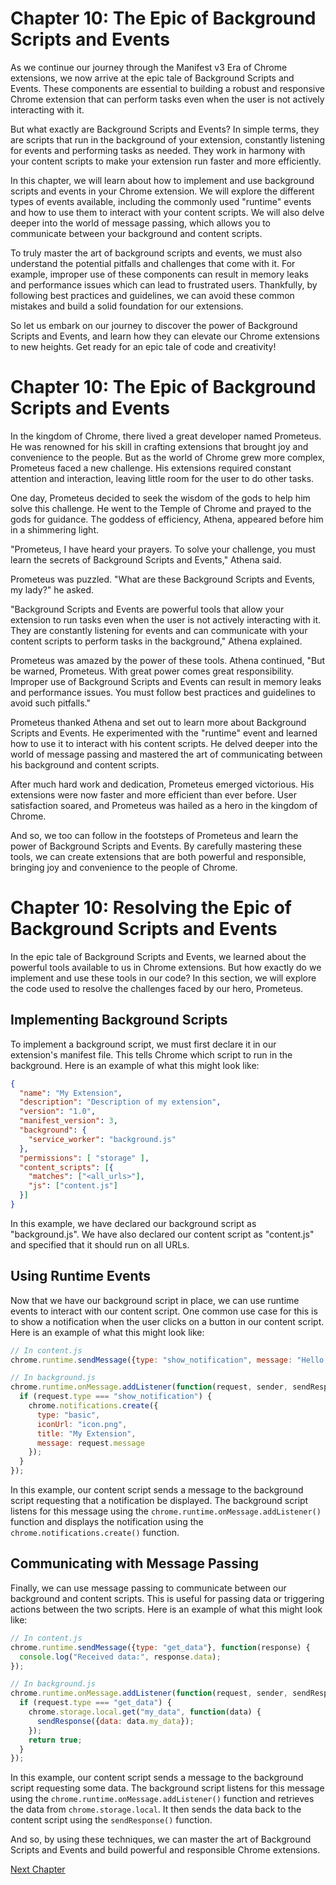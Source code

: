 # Chapter 10: The Epic of Background Scripts and Events

As we continue our journey through the Manifest v3 Era of Chrome extensions, we now arrive at the epic tale of Background Scripts and Events. These components are essential to building a robust and responsive Chrome extension that can perform tasks even when the user is not actively interacting with it. 

But what exactly are Background Scripts and Events? In simple terms, they are scripts that run in the background of your extension, constantly listening for events and performing tasks as needed. They work in harmony with your content scripts to make your extension run faster and more efficiently.

In this chapter, we will learn about how to implement and use background scripts and events in your Chrome extension. We will explore the different types of events available, including the commonly used "runtime" events and how to use them to interact with your content scripts. We will also delve deeper into the world of message passing, which allows you to communicate between your background and content scripts.

To truly master the art of background scripts and events, we must also understand the potential pitfalls and challenges that come with it. For example, improper use of these components can result in memory leaks and performance issues which can lead to frustrated users. Thankfully, by following best practices and guidelines, we can avoid these common mistakes and build a solid foundation for our extensions.

So let us embark on our journey to discover the power of Background Scripts and Events, and learn how they can elevate our Chrome extensions to new heights. Get ready for an epic tale of code and creativity!
# Chapter 10: The Epic of Background Scripts and Events

In the kingdom of Chrome, there lived a great developer named Prometeus. He was renowned for his skill in crafting extensions that brought joy and convenience to the people. But as the world of Chrome grew more complex, Prometeus faced a new challenge. His extensions required constant attention and interaction, leaving little room for the user to do other tasks.

One day, Prometeus decided to seek the wisdom of the gods to help him solve this challenge. He went to the Temple of Chrome and prayed to the gods for guidance. The goddess of efficiency, Athena, appeared before him in a shimmering light.

"Prometeus, I have heard your prayers. To solve your challenge, you must learn the secrets of Background Scripts and Events," Athena said.

Prometeus was puzzled. "What are these Background Scripts and Events, my lady?" he asked.

"Background Scripts and Events are powerful tools that allow your extension to run tasks even when the user is not actively interacting with it. They are constantly listening for events and can communicate with your content scripts to perform tasks in the background," Athena explained.

Prometeus was amazed by the power of these tools. Athena continued, "But be warned, Prometeus. With great power comes great responsibility. Improper use of Background Scripts and Events can result in memory leaks and performance issues. You must follow best practices and guidelines to avoid such pitfalls."

Prometeus thanked Athena and set out to learn more about Background Scripts and Events. He experimented with the "runtime" event and learned how to use it to interact with his content scripts. He delved deeper into the world of message passing and mastered the art of communicating between his background and content scripts.

After much hard work and dedication, Prometeus emerged victorious. His extensions were now faster and more efficient than ever before. User satisfaction soared, and Prometeus was hailed as a hero in the kingdom of Chrome.

And so, we too can follow in the footsteps of Prometeus and learn the power of Background Scripts and Events. By carefully mastering these tools, we can create extensions that are both powerful and responsible, bringing joy and convenience to the people of Chrome.
# Chapter 10: Resolving the Epic of Background Scripts and Events

In the epic tale of Background Scripts and Events, we learned about the powerful tools available to us in Chrome extensions. But how exactly do we implement and use these tools in our code? In this section, we will explore the code used to resolve the challenges faced by our hero, Prometeus.

## Implementing Background Scripts

To implement a background script, we must first declare it in our extension's manifest file. This tells Chrome which script to run in the background. Here is an example of what this might look like:

```json
{
  "name": "My Extension",
  "description": "Description of my extension",
  "version": "1.0",
  "manifest_version": 3,
  "background": {
    "service_worker": "background.js"
  },
  "permissions": [ "storage" ],
  "content_scripts": [{
    "matches": ["<all_urls>"],
    "js": ["content.js"]
  }]
}
```

In this example, we have declared our background script as "background.js". We have also declared our content script as "content.js" and specified that it should run on all URLs.

## Using Runtime Events

Now that we have our background script in place, we can use runtime events to interact with our content script. One common use case for this is to show a notification when the user clicks on a button in our content script. Here is an example of what this might look like:

```javascript
// In content.js
chrome.runtime.sendMessage({type: "show_notification", message: "Hello, world!"});

// In background.js
chrome.runtime.onMessage.addListener(function(request, sender, sendResponse) {
  if (request.type === "show_notification") {
    chrome.notifications.create({
      type: "basic",
      iconUrl: "icon.png",
      title: "My Extension",
      message: request.message
    });
  }
});
```

In this example, our content script sends a message to the background script requesting that a notification be displayed. The background script listens for this message using the `chrome.runtime.onMessage.addListener()` function and displays the notification using the `chrome.notifications.create()` function.

## Communicating with Message Passing

Finally, we can use message passing to communicate between our background and content scripts. This is useful for passing data or triggering actions between the two scripts. Here is an example of what this might look like:

```javascript
// In content.js
chrome.runtime.sendMessage({type: "get_data"}, function(response) {
  console.log("Received data:", response.data);
});

// In background.js
chrome.runtime.onMessage.addListener(function(request, sender, sendResponse) {
  if (request.type === "get_data") {
    chrome.storage.local.get("my_data", function(data) {
      sendResponse({data: data.my_data});
    });
    return true;
  }
});
```

In this example, our content script sends a message to the background script requesting some data. The background script listens for this message using the `chrome.runtime.onMessage.addListener()` function and retrieves the data from `chrome.storage.local`. It then sends the data back to the content script using the `sendResponse()` function.

And so, by using these techniques, we can master the art of Background Scripts and Events and build powerful and responsible Chrome extensions.


[Next Chapter](11_Chapter11.md)